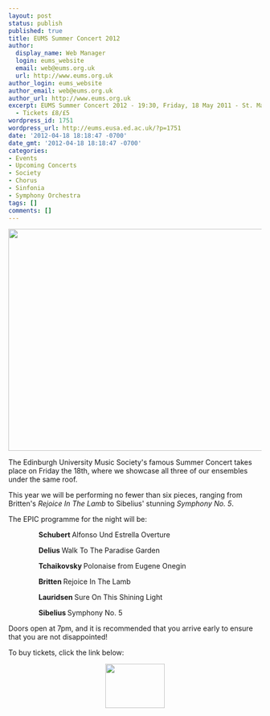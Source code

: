 ```yaml
---
layout: post
status: publish
published: true
title: EUMS Summer Concert 2012
author:
  display_name: Web Manager
  login: eums_website
  email: web@eums.org.uk
  url: http://www.eums.org.uk
author_login: eums_website
author_email: web@eums.org.uk
author_url: http://www.eums.org.uk
excerpt: EUMS Summer Concert 2012 - 19:30, Friday, 18 May 2011 - St. Mary's RC Cathedral
  - Tickets £8/£5
wordpress_id: 1751
wordpress_url: http://eums.eusa.ed.ac.uk/?p=1751
date: '2012-04-18 18:18:47 -0700'
date_gmt: '2012-04-18 18:18:47 -0700'
categories:
- Events
- Upcoming Concerts
- Society
- Chorus
- Sinfonia
- Symphony Orchestra
tags: []
comments: []
---
```

<p><a title="buy tickets online" href="http://www.ticketsource.co.uk/event/22859"> <img src="http://eums.eusa.ed.ac.uk/wp-content/uploads/images/w620/posters/20120518_summer.jpg" alt="" width="620" height="441" /></a></p>
<p>The Edinburgh University Music Society's famous Summer Concert takes place on Friday the 18th, where we showcase all three of our ensembles under the same roof.</p></p>
<p>This year we will be performing no fewer than six pieces, ranging from Britten's <em>Rejoice In The Lamb</em> to Sibelius' stunning <em>Symphony No. 5</em>.</p></p>
<p>The EPIC programme for the night will be:</p></p>
<p style="padding-left: 60px; text-align: justify;"><strong><strong>Schubert </strong></strong>Alfonso Und Estrella Overture</p></p>
<p style="padding-left: 60px; text-align: justify;"><strong><strong>Delius </strong></strong>Walk To The Paradise Garden</p></p>
<p style="padding-left: 60px; text-align: justify;"><strong><strong>Tchaikovsky </strong></strong>Polonaise from Eugene Onegin</p></p>
<p style="padding-left: 60px; text-align: justify;"><strong><strong>Britten </strong></strong>Rejoice In The Lamb</p></p>
<p style="padding-left: 60px; text-align: justify;"><strong><strong>Lauridsen </strong></strong>Sure On This Shining Light</p></p>
<p style="padding-left: 60px; text-align: justify;"><strong><strong>Sibelius </strong></strong>Symphony No. 5</p></p>
<p>Doors open at 7pm, and it is recommended that you arrive early to ensure that you are not disappointed!</p></p>
<p>To buy tickets, click the link below:</p></p>
<p align="middle"><a title="buy tickets online" href="http://www.ticketsource.co.uk/event/22859"> <img src="http://www.ticketsource.co.uk/images/buyTickets/buyTickets-medium.png" alt="" width="118" height="88" border="0" /></a></p><br />
 </p>
<p> </p>
